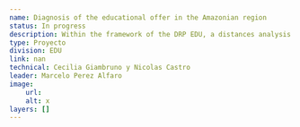 ```yaml
---
name: Diagnosis of the educational offer in the Amazonian region
status: In progress
description: Within the framework of the DRP EDU, a distances analysis between school population and closest educational center was carried out for primary and secondary level in the Amazon region (8 countries) using layers of georeferential schools and demographic information layers (World Pop).The methodology was based on distance calculation between the centroid of each hexagon (resolution 7) and the closest school, assigning the distance value to the entire school -age population resident in each hexagon.The distance analysis for indigenous territories and areas of high incidence of poverty was replicated.
type: Proyecto
division: EDU
link: nan
technical: Cecilia Giambruno y Nicolas Castro
leader: Marcelo Perez Alfaro
image: 
    url: 
    alt: x
layers: []
---
```

    